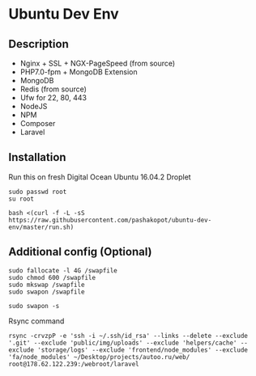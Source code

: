 # Ubuntu Dev Env

## Description

- Nginx + SSL + NGX-PageSpeed (from source)
- PHP7.0-fpm + MongoDB Extension
- MongoDB
- Redis (from source)
- Ufw for 22, 80, 443
- NodeJS
- NPM
- Composer
- Laravel

## Installation
Run this on fresh Digital Ocean Ubuntu 16.04.2 Droplet
```
sudo passwd root
su root

bash <(curl -f -L -sS https://raw.githubusercontent.com/pashakopot/ubuntu-dev-env/master/run.sh)
```

## Additional config (Optional)

```
sudo fallocate -l 4G /swapfile
sudo chmod 600 /swapfile
sudo mkswap /swapfile
sudo swapon /swapfile

sudo swapon -s
```

Rsync command

```
rsync -crvzpP -e 'ssh -i ~/.ssh/id_rsa' --links --delete --exclude '.git' --exclude 'public/img/uploads' --exclude 'helpers/cache' --exclude 'storage/logs' --exclude 'frontend/node_modules' --exclude 'fa/node_modules' ~/Desktop/projects/autoo.ru/web/ root@178.62.122.239:/webroot/laravel
```